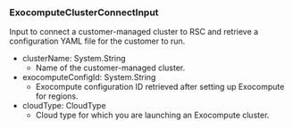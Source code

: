 ### ExocomputeClusterConnectInput
Input to connect a customer-managed cluster to RSC and retrieve a configuration YAML file for the customer to run.

- clusterName: System.String
  - Name of the customer-managed cluster.
- exocomputeConfigId: System.String
  - Exocompute configuration ID retrieved after setting up Exocompute for regions.
- cloudType: CloudType
  - Cloud type for which you are launching an Exocompute cluster.
